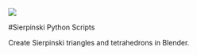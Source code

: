 ![](https://raw.githubusercontent.com/schevla/sierpinski/master/sierpinski1_3_small.png)

#Sierpinski Python Scripts

Create Sierpinski triangles and tetrahedrons in Blender.
